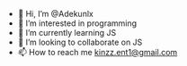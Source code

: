 - 👋 Hi, I’m @Adekunlx
- 👀 I’m interested in programming
- 🌱 I’m currently learning JS
- 💞️ I’m looking to collaborate on JS
- 📫 How to reach me kinzz.ent1@gmail.com

<!---
Adekunlx/Adekunlx is a ✨ special ✨ repository because its `README.md` (this file) appears on your GitHub profile.
You can click the Preview link to take a look at your changes.
--->
